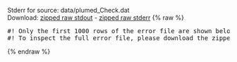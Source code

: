 Stderr for source:  data/plumed_Check.dat   
Download: [zipped raw stdout](plumed_Check.dat.plumed.stdout.txt.zip) - [zipped raw stderr](plumed_Check.dat.plumed.stderr.txt.zip) 
{% raw %}
<pre>
#! Only the first 1000 rows of the error file are shown below
#! To inspect the full error file, please download the zipped raw stderr file above
</pre>
{% endraw %}
